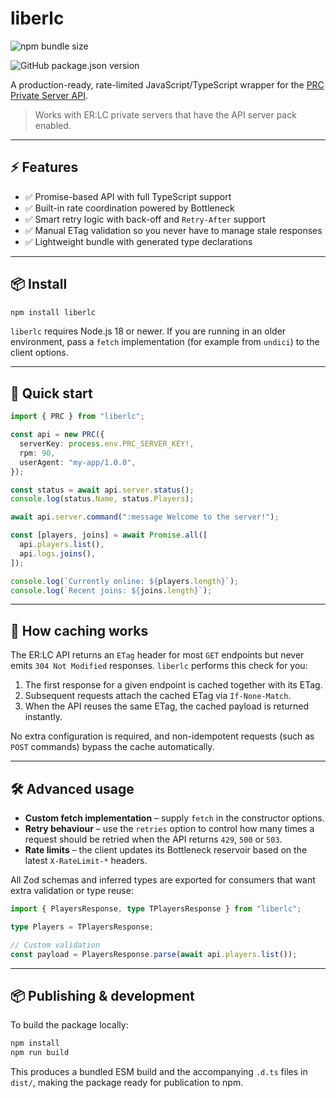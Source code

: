 # liberlc

![npm bundle size](https://img.shields.io/bundlephobia/minzip/liberlc?style=for-the-badge)

![GitHub package.json version](https://img.shields.io/github/package-json/v/wellogotlimited/liberlc?style=for-the-badge)

A production-ready, rate-limited JavaScript/TypeScript wrapper for the
[PRC Private Server API](https://apidocs.policeroleplay.community/).

> Works with ER:LC private servers that have the API server pack enabled.

---

## ⚡ Features

- ✅ Promise-based API with full TypeScript support
- ✅ Built-in rate coordination powered by Bottleneck
- ✅ Smart retry logic with back-off and `Retry-After` support
- ✅ Manual ETag validation so you never have to manage stale responses
- ✅ Lightweight bundle with generated type declarations

---

## 📦 Install

```bash
npm install liberlc
```

`liberlc` requires Node.js 18 or newer. If you are running in an older
environment, pass a `fetch` implementation (for example from `undici`) to the
client options.

---

## 🚀 Quick start

```ts
import { PRC } from "liberlc";

const api = new PRC({
  serverKey: process.env.PRC_SERVER_KEY!,
  rpm: 90,
  userAgent: "my-app/1.0.0",
});

const status = await api.server.status();
console.log(status.Name, status.Players);

await api.server.command(":message Welcome to the server!");

const [players, joins] = await Promise.all([
  api.players.list(),
  api.logs.joins(),
]);

console.log(`Currently online: ${players.length}`);
console.log(`Recent joins: ${joins.length}`);
```

---

## 🧠 How caching works

The ER:LC API returns an `ETag` header for most `GET` endpoints but never emits
`304 Not Modified` responses. `liberlc` performs this check for you:

1. The first response for a given endpoint is cached together with its ETag.
2. Subsequent requests attach the cached ETag via `If-None-Match`.
3. When the API reuses the same ETag, the cached payload is returned instantly.

No extra configuration is required, and non-idempotent requests (such as
`POST` commands) bypass the cache automatically.

---

## 🛠️ Advanced usage

- **Custom fetch implementation** – supply `fetch` in the constructor options.
- **Retry behaviour** – use the `retries` option to control how many times a
  request should be retried when the API returns `429`, `500` or `503`.
- **Rate limits** – the client updates its Bottleneck reservoir based on the
  latest `X-RateLimit-*` headers.

All Zod schemas and inferred types are exported for consumers that want extra
validation or type reuse:

```ts
import { PlayersResponse, type TPlayersResponse } from "liberlc";

type Players = TPlayersResponse;

// Custom validation
const payload = PlayersResponse.parse(await api.players.list());
```

---

## 📦 Publishing & development

To build the package locally:

```bash
npm install
npm run build
```

This produces a bundled ESM build and the accompanying `.d.ts` files in
`dist/`, making the package ready for publication to npm.
